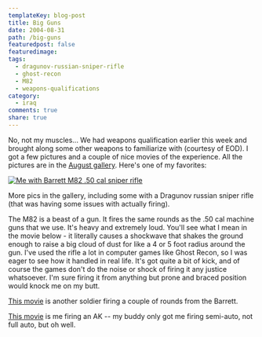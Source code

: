 ```yaml
---
templateKey: blog-post
title: Big Guns
date: 2004-08-31
path: /big-guns
featuredpost: false
featuredimage:
tags:
  - dragunov-russian-sniper-rifle
  - ghost-recon
  - M82
  - weapons-qualifications
category:
  - iraq
comments: true
share: true
---
```


No, not my muscles... We had weapons qualification earlier this week and brought along some other weapons to familiarize with (courtesy of EOD). I got a few pictures and a couple of nice movies of the experience. All the pictures are in the [August gallery](https://ardalis.com/photos/armysteve/category1227.aspx). Here's one of my favorites:

[![Me with Barrett M82 .50 cal sniper rifle](https://ardalis.com/photos/armysteve/images/9097/500x375.aspx)](https://ardalis.com/photos/armysteve/category1227/picture9097.aspx)

More pics in the gallery, including some with a Dragunov russian sniper rifle (that was having some issues with actually firing).

The M82 is a beast of a gun. It fires the same rounds as the .50 cal machine guns that we use. It's heavy and extremely loud. You'll see what I mean in the movie below - it literally causes a shockwave that shakes the ground enough to raise a big cloud of dust for like a 4 or 5 foot radius around the gun. I've used the rifle a lot in computer games like Ghost Recon, so I was eager to see how it handled in real life. It's got quite a bit of kick, and of course the games don't do the noise or shock of firing it any justice whatsoever. I'm sure firing it from anything but prone and braced position would knock me on my butt.

[This movie](https://ardalis.com/movies/2004-08-30-01%20Soldier%20firing%20Barrett%2050%20cal%20sniper.mpg "Soldier Firing Barret .50 Cal") is another soldier firing a couple of rounds from the Barrett.

[This movie](https://ardalis.com/movies/2004-08-30-03%20Steve%20firing%20AK-47%20Semiauto.mpg "Steve firing AK47") is me firing an AK -- my buddy only got me firing semi-auto, not full auto, but oh well.
